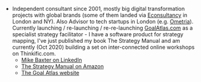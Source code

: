 - Independent consultant since 2001, mostly big digital transformation projects with global brands (some of them landed via [Econsultancy](https://econsultancy.com) in London and NY). Also Advisor to tech startups in London (e.g. [Ometria](https://Ometria.com)). Currently launching / re-launching / re-re-launching [GoalAtlas.com](https://goalatlas.com) as a specialist strategy facilitator - I have a software product for strategy mapping, I've just published my book The Strategy Manual and am currently (Oct 2020) building a set on inter-connected online workshops on Thinkific.com.
    - [Mike Baxter on LinkedIn](https://www.linkedin.com/in/mikebaxter/)
    - [The Strategy Manual on Amazon](https://www.amazon.com/dp/B08K4K2Z8H)
    - [The Goal Atlas website](https://goalatlas.com)
